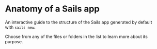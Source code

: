 # Anatomy of a Sails app

An interactive guide to the structure of the Sails app generated by default with `sails new`.

Choose from any of the files or folders in the list to learn more about its purpose.

<docmeta name="displayName" value="Anatomy of a Sails app">
<docmeta name="isOverviewPage" value="true">
